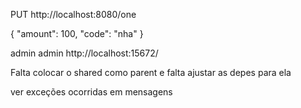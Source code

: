 PUT http://localhost:8080/one

{
"amount": 100,
"code": "nha"
}

admin
admin
http://localhost:15672/

Falta colocar o shared como parent e falta ajustar as depes para ela

ver exceções ocorridas em mensagens